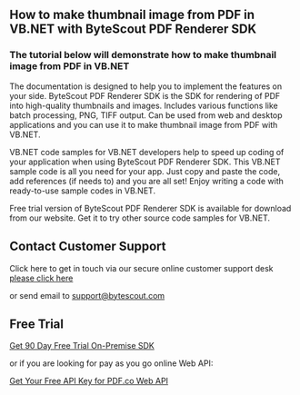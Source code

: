 ## How to make thumbnail image from PDF in VB.NET with ByteScout PDF Renderer SDK

### The tutorial below will demonstrate how to make thumbnail image from PDF in VB.NET

The documentation is designed to help you to implement the features on your side. ByteScout PDF Renderer SDK is the SDK for rendering of PDF into high-quality thumbnails and images. Includes various functions like batch processing, PNG, TIFF output. Can be used from web and desktop applications and you can use it to make thumbnail image from PDF with VB.NET.

VB.NET code samples for VB.NET developers help to speed up coding of your application when using ByteScout PDF Renderer SDK. This VB.NET sample code is all you need for your app. Just copy and paste the code, add references (if needs to) and you are all set! Enjoy writing a code with ready-to-use sample codes in VB.NET.

Free trial version of ByteScout PDF Renderer SDK is available for download from our website. Get it to try other source code samples for VB.NET.

## Contact Customer Support

Click here to get in touch via our secure online customer support desk [please click here](https://bytescout.zendesk.com/hc/en-us/requests/new?subject=ByteScout%20PDF%20Renderer%20SDK%20Question)

or send email to [support@bytescout.com](mailto:support@bytescout.com?subject=ByteScout%20PDF%20Renderer%20SDK%20Question) 

## Free Trial

[Get 90 Day Free Trial On-Premise SDK](https://bytescout.com/download/web-installer?utm_source=github-readme)

or if you are looking for pay as you go online Web API:

[Get Your Free API Key for PDF.co Web API](https://pdf.co/documentation/api?utm_source=github-readme)